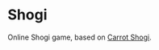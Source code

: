 # Shogi

Online Shogi game, based on [Carrot Shogi](https://github.com/carrotflakes/carrot-shogi).

